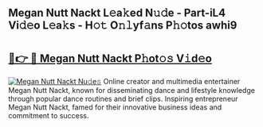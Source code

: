 ## Megan Nutt Nackt L𝚎a𝚔ed N𝚞𝚍e - Part-iL4 Vi𝚍𝚎o L𝚎a𝚔s - H𝚘𝚝 O𝚗𝚕yf𝚊ns P𝚑𝚘tos awhi9

# <h2><a href="http://kfae0t.oniu.top/?m=Megan+Nutt+Nackt">🔗👉 🔴 Megan Nutt Nackt P𝚑ot𝚘𝚜 V𝚒d𝚎o</a></h2>

[![Megan Nutt Nackt Nu𝚍e𝚜](https://i.imgur.com/0qMVB7G.gif)](http://kfae0t.oniu.top/?m=Megan+Nutt+Nackt)
Online creator and multimedia entertainer Megan Nutt Nackt, known for disseminating dance and lifestyle knowledge through popular dance routines and brief clips. Inspiring entrepreneur Megan Nutt Nackt, famed for their innovative business ideas and commitment to success.  
